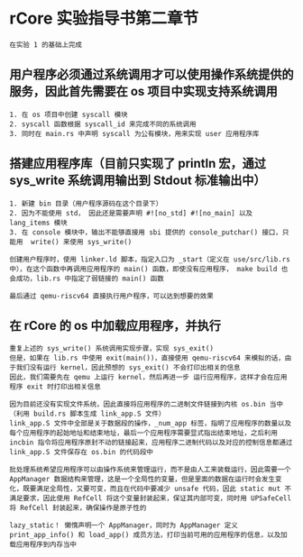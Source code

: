 # rCore 实验指导书第二章节
	在实验 1 的基础上完成
## 用户程序必须通过系统调用才可以使用操作系统提供的服务，因此首先需要在 os 项目中实现支持系统调用
	1. 在 os 项目中创建 syscall 模块
	2. syscall 函数根据 syscall_id 来完成不同的系统调用
	3. 同时在 main.rs 中声明 syscall 为公有模块，用来实现 user 应用程序库
	
## 搭建应用程序库（目前只实现了 println 宏，通过 sys_write 系统调用输出到 Stdout 标准输出中）
	1. 新建 bin 目录（用户程序源码在这个目录下）
	2. 因为不能使用 std， 因此还是需要声明 #![no_std] #![no_main] 以及 lang_items 模块
	3. 在 console 模块中，输出不能够直接用 sbi 提供的 console_putchar() 接口，只能用  write() 来使用 sys_write() 
	
	创建用户程序时，使用 linker.ld 脚本，指定入口为 _start（定义在 use/src/lib.rs 中），在这个函数中再调用应用程序的 main() 函数，即使没有应用程序， make build 也会成功，lib.rs 中指定了弱链接的 main() 函数

	最后通过 qemu-riscv64 直接执行用户程序，可以达到想要的效果

## 在 rCore 的 os 中加载应用程序，并执行
	重复上述的 sys_write() 系统调用实现步骤，实现 sys_exit()
	但是，如果在 lib.rs 中使用 exit(main())，直接使用 qemu-riscv64 来模拟的话，由于我们没有运行 kernel，因此预想的 sys_exit() 不会打印出相关的信息
	因此，我们需要先在 qemu 上运行 kernel，然后再进一步 运行应用程序，这样才会在应用程序 exit 时打印出相关信息

	因为目前还没有实现文件系统，因此直接将应用程序的二进制文件链接到内核 os.bin 当中（利用 build.rs 脚本生成 link_app.S 文件）
	link_app.S 文件中全部是关于数据段的操作，_num_app 标签，指明了应用程序的数量以及每个应用程序的起始地址和结束地址，最后一个应用程序需要显式指出结束地址，之后利用 incbin 指令将应用程序原封不动的链接起来，应用程序二进制代码以及对应的控制信息都通过 link_app.S 文件保存在 os.bin 的代码段中

	批处理系统希望应用程序可以由操作系统来管理运行，而不是由人工来装载运行，因此需要一个 AppManager 数据结构来管理，这是一个全局性的变量，但是里面的数据在运行时会发生变化，既要满足全局性，又要可变，而且在代码中要减少 unsafe 代码，因此 static mut 不满足要求，因此使用 RefCell 将这个变量封装起来，保证其内部可变，同时用 UPSafeCell 将 RefCell 封装起来，确保操作是原子性的

	lazy_static！ 懒惰声明一个 AppManager，同时为 AppManager 定义 print_app_info() 和 load_app() 成员方法，打印当前可用的应用程序的信息，以及加载应用程序到内存当中




